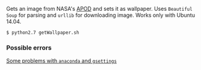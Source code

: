 Gets an image from NASA's [APOD](https://apod.nasa.gov/apod/) and sets it as wallpaper. 
Uses `Beautiful Soup` for parsing and `urllib` for downloading image.
Works only with Ubuntu 14.04. 

```
$ python2.7 getWallpaper.sh
```
### Possible errors
[Some problems with `anaconda` and `gsettings`](https://askubuntu.com/questions/558446/my-dconf-gsettings-installation-is-broken-how-can-i-fix-it-without-ubuntu-reikns)
